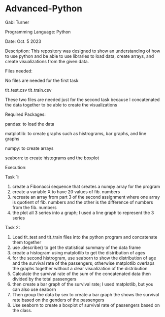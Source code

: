 # Advanced-Python

Gabi Turner

Programming Language: Python

Date: Oct. 5 2023

Description: This repository was designed to show an understanding of how to use python and be able to use libraries to load data, create arrays, and create visualizations from the given data.

Files needed: 

No files are needed for the first task

tit_test.csv 
tit_train.csv

These two files are needed just for the second task because I concatenated the data together to be able to create the visualizations

Required Packages:

pandas: to load the data

matplotlib: to create graphs such as histrograms, bar graphs, and line graphs

numpy: to create arrays

seaborn: to create histograms and the boxplot

Execution:

Task 1: 
1. create a Fibonacci sequence that creates a numpy array for the program
2. create a variable X to have 20 values of fib. numbers
3. recreate an array from part 3 of the second assignment where one array is quotient of fib. numbers and the other is the difference of numbers from the fib. numbers
4. the plot all 3 series into a graph; I used a line graph to represent the 3 series

Task 2:

1. Load tit_test and tit_train files into the python program and concatenate them together
2. use .describe() to get the statistical summary of the data frame
3. create a histogram using matplotlib to get the distribution of ages
4. for the second histrogram, use seaborn to show the distribution of age and the survival rate of the passengers; otherwise matplotlib overlaps the graphs together without a clear visualization of the distribution
5. Calculate the survival rate of the sum of the concatenated data then divided by the total passengers
6. then create a bar graph of the survival rate; I used matplotlib, but you can also use seaborn
7. Then group the data by sex to create a bar graph the shows the survival rate based on the genders of the passengers
8. Use seaborn to create a boxplot of survival rate of passengers based on the class.

